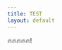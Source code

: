 ```yaml
---
title: TEST
layout: default
---
```


🔥🔥🔥🔥🔥!

<script src="assets/js/test.js" id="b2a9890b-7402-4eab-b113-156a96e25502"></script>
<script src="assets/js/test_1.js" id="79563c5e-4f87-4607-914b-b77522dcdfdf"></script>


